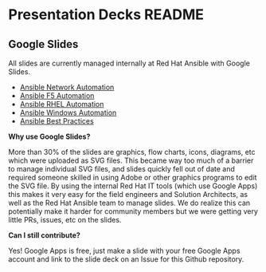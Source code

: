 # Presentation Decks README

## Google Slides

All slides are currently managed internally at Red Hat Ansible with Google Slides.

- [Ansible Network Automation](https://docs.google.com/presentation/d/1pMnLskQjDywwglZRKXS16rPFJip94obyzND_iKzaidQ/edit?usp=sharing)
- [Ansible F5 Automation](https://docs.google.com/presentation/d/1eSZHx_tVZ59U-nAYysehEXsSAJgLBr9SrgpjOfLUg84)
- [Ansible RHEL Automation](https://docs.google.com/presentation/d/13V_-MfJMslBJWGohllS9NErapClMAKY8iOP4_BI12xI)
- [Ansible Windows Automation](https://docs.google.com/presentation/d/1fGHBNpkvXBfwBC385QswcSOBz0xNzDxEc8ZhbuyIoAE)
- [Ansible Best Practices](https://docs.google.com/presentation/d/1khWEuTXGQbJ-hQ4cneigDgAJ__tPccch7Q5Xqj1rkio)

**Why use Google Slides?**

More than 30% of the slides are graphics, flow charts, icons, diagrams, etc which were uploaded as SVG files.  This became way too much of a barrier to manage individual SVG files, and slides quickly fell out of date and required someone skilled in using Adobe or other graphics programs to edit the SVG file.  By using the internal Red Hat IT tools (which use Google Apps) this makes it very easy for the field engineers and Solution Architects, as well as the Red Hat Ansible team to manage slides.  We do realize this can potentially make it harder for community members but we were getting very little PRs, issues, etc on the slides.

**Can I still contribute?**

Yes!  Google Apps is free, just make a slide with your free Google Apps account and link to the slide deck on an Issue for this Github repository.
